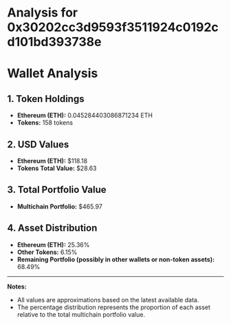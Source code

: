 # Analysis for 0x30202cc3d9593f3511924c0192cd101bd393738e

# Wallet Analysis

## 1. Token Holdings
- **Ethereum (ETH):** 0.045284403086871234 ETH
- **Tokens:** 158 tokens

## 2. USD Values
- **Ethereum (ETH):** $118.18
- **Tokens Total Value:** $28.63

## 3. Total Portfolio Value
- **Multichain Portfolio:** $465.97

## 4. Asset Distribution
- **Ethereum (ETH):** 25.36%
- **Other Tokens:** 6.15%
- **Remaining Portfolio (possibly in other wallets or non-token assets):** 68.49%

---
**Notes:**
- All values are approximations based on the latest available data.
- The percentage distribution represents the proportion of each asset relative to the total multichain portfolio value.